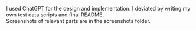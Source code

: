 I used ChatGPT for the design and implementation.
I deviated by writing my own test data scripts and final README.  
Screenshots of relevant parts are in the screenshots folder.